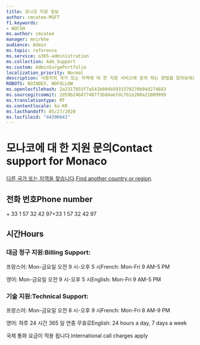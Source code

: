```yaml
---
title: 모나코 지원 정보
author: cmcatee-MSFT
f1.keywords:
- NOCSH
ms.author: cmcatee
manager: mnirkhe
audience: Admin
ms.topic: reference
ms.service: o365-administration
ms.collection: Adm_Support
ms.custom: AdminSurgePortfolio
localization_priority: Normal
description: 사용자의 국가 또는 지역에 대 한 지원 서비스에 문의 하는 방법을 알아보세요.
ROBOTS: NOINDEX, NOFOLLOW
ms.openlocfilehash: 2a2317855f7a541b004b5933370270b94d274683
ms.sourcegitcommit: 2d59b24b877487f3b84aefdc7b1e200a21009999
ms.translationtype: MT
ms.contentlocale: ko-KR
ms.lasthandoff: 05/27/2020
ms.locfileid: "44396641"
---
```

# <a name="contact-support-for-monaco"></a><span data-ttu-id="0689b-103">모나코에 대 한 지원 문의</span><span class="sxs-lookup"><span data-stu-id="0689b-103">Contact support for Monaco</span></span>

<span data-ttu-id="0689b-104">[다른 국가 또는 지역을 찾습니다](../contact-support-for-business-products.md).</span><span class="sxs-lookup"><span data-stu-id="0689b-104">[Find another country or region](../contact-support-for-business-products.md).</span></span>

## <a name="phone-number"></a><span data-ttu-id="0689b-105">전화 번호</span><span class="sxs-lookup"><span data-stu-id="0689b-105">Phone number</span></span>
<span data-ttu-id="0689b-106">+ 33 1 57 32 42 97</span><span class="sxs-lookup"><span data-stu-id="0689b-106">+33 1 57 32 42 97</span></span>

## <a name="hours"></a><span data-ttu-id="0689b-107">시간</span><span class="sxs-lookup"><span data-stu-id="0689b-107">Hours</span></span>
### <a name="billing-support"></a><span data-ttu-id="0689b-108">대금 청구 지원:</span><span class="sxs-lookup"><span data-stu-id="0689b-108">Billing Support:</span></span>

<span data-ttu-id="0689b-109">프랑스어: Mon-금요일 오전 9 시-오후 5 시</span><span class="sxs-lookup"><span data-stu-id="0689b-109">French: Mon-Fri 9 AM-5 PM</span></span>

<span data-ttu-id="0689b-110">영어: Mon-금요일 오전 9 시-오후 5 시</span><span class="sxs-lookup"><span data-stu-id="0689b-110">English: Mon-Fri 9 AM-5 PM</span></span>

### <a name="technical-support"></a><span data-ttu-id="0689b-111">기술 지원:</span><span class="sxs-lookup"><span data-stu-id="0689b-111">Technical Support:</span></span>

<span data-ttu-id="0689b-112">프랑스어: Mon-금요일 오전 8 시-오후 9 시</span><span class="sxs-lookup"><span data-stu-id="0689b-112">French: Mon-Fri 8 AM-9 PM</span></span>

<span data-ttu-id="0689b-113">영어: 하루 24 시간 365 일 연중 무휴로</span><span class="sxs-lookup"><span data-stu-id="0689b-113">English: 24 hours a day, 7 days a week</span></span>

<span data-ttu-id="0689b-114">국제 통화 요금이 적용 됩니다.</span><span class="sxs-lookup"><span data-stu-id="0689b-114">International call charges apply</span></span>

